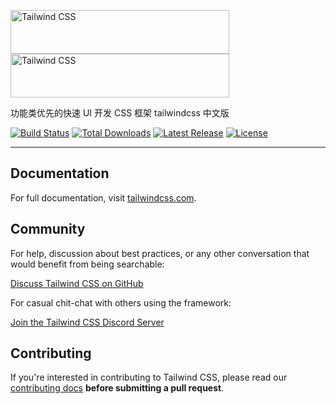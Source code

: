 <p>
  <a href="https://tailwindcss.com/#gh-light-mode-only" target="_blank">
    <img src="./.github/logo-light.svg" alt="Tailwind CSS" width="350" height="70">
  </a>
  <a href="https://tailwindcss.com/#gh-dark-mode-only" target="_blank">
    <img src="./.github/logo-dark.svg" alt="Tailwind CSS" width="350" height="70">
  </a>
</p>

功能类优先的快速 UI 开发 CSS 框架 tailwindcss 中文版

<p>
    <a href="https://github.com/tailwindlabs/tailwindcss/actions"><img src="https://img.shields.io/github/workflow/status/tailwindlabs/tailwindcss/Node.js%20CI" alt="Build Status"></a>
    <a href="https://www.npmjs.com/package/tailwindcss"><img src="https://img.shields.io/npm/dt/tailwindcss.svg" alt="Total Downloads"></a>
    <a href="https://github.com/tailwindcss/tailwindcss/releases"><img src="https://img.shields.io/npm/v/tailwindcss.svg" alt="Latest Release"></a>
    <a href="https://github.com/tailwindcss/tailwindcss/blob/master/LICENSE"><img src="https://img.shields.io/npm/l/tailwindcss.svg" alt="License"></a>
</p>

------

## Documentation

For full documentation, visit [tailwindcss.com](https://tailwindcss.com/).

## Community

For help, discussion about best practices, or any other conversation that would benefit from being searchable:

[Discuss Tailwind CSS on GitHub](https://github.com/tailwindcss/tailwindcss/discussions)

For casual chit-chat with others using the framework:

[Join the Tailwind CSS Discord Server](https://discord.gg/7NF8GNe)

## Contributing

If you're interested in contributing to Tailwind CSS, please read our [contributing docs](https://github.com/tailwindcss/tailwindcss/blob/master/.github/CONTRIBUTING.md) **before submitting a pull request**.
